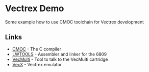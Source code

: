 # Vectrex Demo

Some example  how to use CMOC toolchain for Vectrex development

## Links

* [CMOC](http://perso.b2b2c.ca/sarrazip/dev/cmoc.html) - The C compiler
* [LWTOOLS](http://lwtools.projects.l-w.ca/) - Assembler and linker for the 6809
* [VecMulti](https://github.com/nanoflite/vecmulti) - Tool to talk to the VecMulti cartridge
* [VecX](https://github.com/optixx/vecx) - Vectrex emulator
